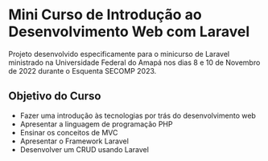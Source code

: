 # Mini Curso de Introdução ao Desenvolvimento Web com Laravel

Projeto desenvolvido especificamente para o minicurso de Laravel ministrado na Universidade Federal do Amapá nos dias 8 e 10 de Novembro de 2022 durante o Esquenta SECOMP 2023.

## Objetivo do Curso

- Fazer uma introdução às tecnologias por trás do desenvolvimento web
- Apresentar a linguagem de programação PHP
- Ensinar os conceitos de MVC
- Apresentar o Framework Laravel
- Desenvolver um CRUD usando Laravel
